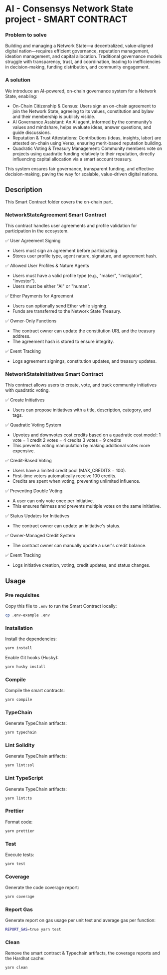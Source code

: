 # AI - Consensys Network State project - SMART CONTRACT

### Problem to solve

Building and managing a Network State—a decentralized, value-aligned digital nation—requires efficient governance, reputation management, ideation management, and capital allocation. Traditional governance models struggle with transparency, trust, and coordination, leading to inefficiencies in decision-making, funding distribution, and community engagement.

### A solution

We introduce an AI-powered, on-chain governance system for a Network State, enabling:

- On-Chain Citizenship & Census: Users sign an on-chain agreement to join the Network State, agreeing to its values, constitution and bylaw and their membership is publicly visible.
- AI Governance Assistant: An AI agent, informed by the community’s values and mindshare, helps evaluate ideas, answer questions, and guide discussions.
- Reputation & Trust Attestations: Contributions (ideas, insights, labor) are attested on-chain using Verax, ensuring merit-based reputation building.
- Quadratic Voting & Treasury Management: Community members vote on projects using quadratic funding relatively to their reputation, directly influencing capital allocation via a smart account treasury.

This system ensures fair governance, transparent funding, and effective decision-making, paving the way for scalable, value-driven digital nations.

## Description

This Smart Contract folder covers the on-chain part.

### NetworkStateAgreement Smart Contract

This contract handles user agreements and profile validation for participation in the ecosystem.

✅ User Agreement Signing

- Users must sign an agreement before participating.
- Stores user profile type, agent nature, signature, and agreement hash.

✅ Allowed User Profiles & Nature Agents

- Users must have a valid profile type (e.g., "maker", "instigator", "investor").
- Users must be either "AI" or "human".

✅ Ether Payments for Agreement

- Users can optionally send Ether while signing.
- Funds are transferred to the Network State Treasury.

✅ Owner-Only Functions

- The contract owner can update the constitution URL and the treasury address.
- The agreement hash is stored to ensure integrity.

✅ Event Tracking

- Logs agreement signings, constitution updates, and treasury updates.

### NetworkStateInitiatives Smart Contract

This contract allows users to create, vote, and track community initiatives with quadratic voting.

✅ Create Initiatives

- Users can propose initiatives with a title, description, category, and tags.

✅ Quadratic Voting System

- Upvotes and downvotes cost credits based on a quadratic cost model:
  1 vote = 1 credit
  2 votes = 4 credits
  3 votes = 9 credits
- This prevents voting manipulation by making additional votes more expensive.

✅ Credit-Based Voting

- Users have a limited credit pool (MAX_CREDITS = 100).
- First-time voters automatically receive 100 credits.
- Credits are spent when voting, preventing unlimited influence.

✅ Preventing Double Voting

- A user can only vote once per initiative.
- This ensures fairness and prevents multiple votes on the same initiative.

✅ Status Updates for Initiatives

- The contract owner can update an initiative's status.

✅ Owner-Managed Credit System

- The contract owner can manually update a user's credit balance.

✅ Event Tracking

- Logs initiative creation, voting, credit updates, and status changes.

## Usage

### Pre requisites

Copy this file to `.env` to run the Smart Contract locally:

```bash
cp .env-example .env
```

### Installation

Install the dependencies:

```bash
yarn install
```

Enable Git hooks (Husky):

```bash
yarn husky install
```

### Compile

Compile the smart contracts:

```bash
yarn compile
```

### TypeChain

Generate TypeChain artifacts:

```bash
yarn typechain
```

### Lint Solidity

Generate TypeChain artifacts:

```bash
yarn lint:sol
```

### Lint TypeScript

Generate TypeChain artifacts:

```bash
yarn lint:ts
```

### Prettier

Format code:

```bash
yarn prettier
```

### Test

Execute tests:

```bash
yarn test
```

### Coverage

Generate the code coverage report:

```bash
yarn coverage
```

### Report Gas

Generate report on gas usage per unit test and average gas per function:

```bash
REPORT_GAS=true yarn test
```

### Clean

Remove the smart contract & Typechain artifacts, the coverage reports and the Hardhat cache:

```bash
yarn clean
```
